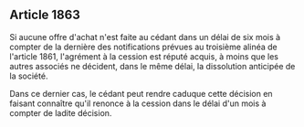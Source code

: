 Article 1863
----
Si aucune offre d'achat n'est faite au cédant dans un délai de six mois à
compter de la dernière des notifications prévues au troisième alinéa de
l'article 1861, l'agrément à la cession est réputé acquis, à moins que les
autres associés ne décident, dans le même délai, la dissolution anticipée de la
société.

Dans ce dernier cas, le cédant peut rendre caduque cette décision en faisant
connaître qu'il renonce à la cession dans le délai d'un mois à compter de ladite
décision.
